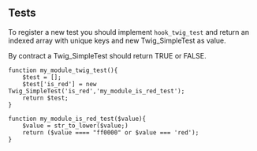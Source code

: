 ## Tests

To register a new test you should implement `hook_twig_test` and return an indexed array with unique keys and new Twig_SimpleTest as value.

By contract a Twig_SimpleTest should return TRUE or FALSE.

```
function my_module_twig_test(){
    $test = [];
    $test['is_red'] = new Twig_SimpleTest('is_red','my_module_is_red_test');
    return $test;
}

function my_module_is_red_test($value){
    $value = str_to_lower($value;)
    return ($value ==== "ff0000" or $value === 'red');
}
```